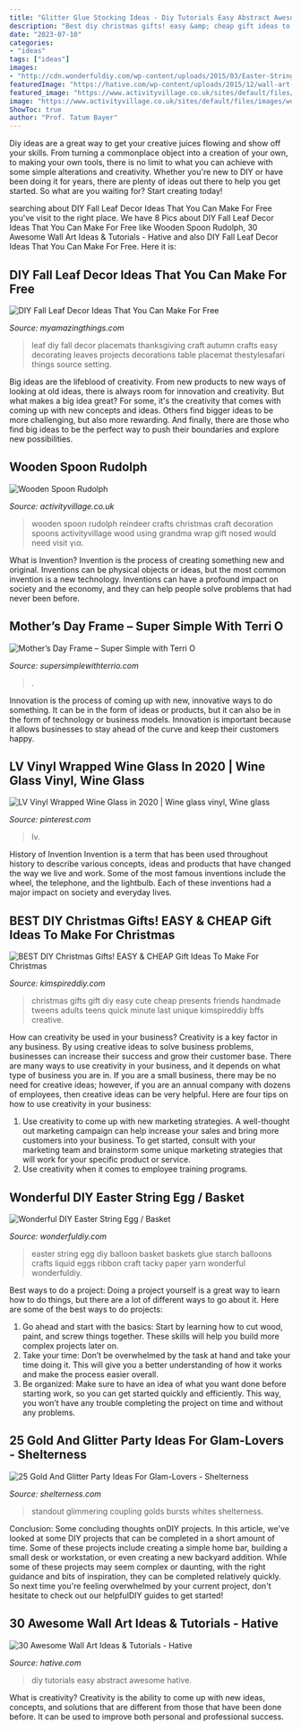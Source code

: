 ```yaml
---
title: "Glitter Glue Stocking Ideas - Diy Tutorials Easy Abstract Awesome Hative"
description: "Best diy christmas gifts! easy &amp; cheap gift ideas to make for christmas"
date: "2023-07-10"
categories:
- "ideas"
tags: ["ideas"]
images:
- "http://cdn.wonderfuldiy.com/wp-content/uploads/2015/03/Easter-String-Egg-wonderfuldiy10.jpg"
featuredImage: "https://hative.com/wp-content/uploads/2015/12/wall-art-ideas-tutorials/12-wall-art-ideas-tutorials.jpg"
featured_image: "https://www.activityvillage.co.uk/sites/default/files/images/wooden_spoon_rudolph.jpg"
image: "https://www.activityvillage.co.uk/sites/default/files/images/wooden_spoon_rudolph.jpg"
ShowToc: true
author: "Prof. Tatum Bayer"
---
```



Diy ideas are a great way to get your creative juices flowing and show off your skills. From turning a commonplace object into a creation of your own, to making your own tools, there is no limit to what you can achieve with some simple alterations and creativity. Whether you're new to DIY or have been doing it for years, there are plenty of ideas out there to help you get started. So what are you waiting for? Start creating today!

	

		
searching about DIY Fall Leaf Decor Ideas That You Can Make For Free you've visit to the right place. We have 8 Pics about DIY Fall Leaf Decor Ideas That You Can Make For Free like Wooden Spoon Rudolph, 30 Awesome Wall Art Ideas &amp; Tutorials - Hative and also DIY Fall Leaf Decor Ideas That You Can Make For Free. Here it is:
		
    
## DIY Fall Leaf Decor Ideas That You Can Make For Free

<img loading=lazy src="http://myamazingthings.com/wp-content/uploads/2018/09/diy-fall-leaf-decor-.jpg" onerror="this.onerror=null;this.src='https://tse3.mm.bing.net/th?id=OIP.Kg-NDTepx3-oa0SodCkqrwHaLF&amp;pid=15.1';" alt="DIY Fall Leaf Decor Ideas That You Can Make For Free">

_Source: myamazingthings.com_

>leaf diy fall decor placemats thanksgiving craft autumn crafts easy decorating leaves projects decorations table placemat thestylesafari things source setting. 

	

Big ideas are the lifeblood of creativity. From new products to new ways of looking at old ideas, there is always room for innovation and creativity. But what makes a big idea great? For some, it's the creativity that comes with coming up with new concepts and ideas. Others find bigger ideas to be more challenging, but also more rewarding. And finally, there are those who find big ideas to be the perfect way to push their boundaries and explore new possibilities.

    
## Wooden Spoon Rudolph

<img loading=lazy src="https://www.activityvillage.co.uk/sites/default/files/images/wooden_spoon_rudolph.jpg" onerror="this.onerror=null;this.src='https://tse1.mm.bing.net/th?id=OIP.kx_nDw756HjX0s7M_tBS9QAAAA&amp;pid=15.1';" alt="Wooden Spoon Rudolph">

_Source: activityvillage.co.uk_

>wooden spoon rudolph reindeer crafts christmas craft decoration spoons activityvillage wood using grandma wrap gift nosed would need visit για. 

	

What is Invention?
Invention is the process of creating something new and original. Inventions can be physical objects or ideas, but the most common invention is a new technology. Inventions can have a profound impact on society and the economy, and they can help people solve problems that had never been before.

    
## Mother’s Day Frame – Super Simple With Terri O

<img loading=lazy src="https://www.supersimplewithterrio.com/wp-content/uploads/2011/04/mothers-day-frame.jpg" onerror="this.onerror=null;this.src='https://tse2.mm.bing.net/th?id=OIP.Z2TwdSTDDjT9XLdy4A5b9QHaFj&amp;pid=15.1';" alt="Mother’s Day Frame – Super Simple with Terri O">

_Source: supersimplewithterrio.com_

>. 

	

Innovation is the process of coming up with new, innovative ways to do something. It can be in the form of ideas or products, but it can also be in the form of technology or business models. Innovation is important because it allows businesses to stay ahead of the curve and keep their customers happy.

    
## LV Vinyl Wrapped Wine Glass In 2020 | Wine Glass Vinyl, Wine Glass

<img loading=lazy src="https://i.pinimg.com/736x/a6/2b/78/a62b781ada081c25b1310c08e9e75052.jpg" onerror="this.onerror=null;this.src='https://tse3.mm.bing.net/th?id=OIP.9KeaqVHe6HE_g8MFSgJBlgHaJ3&amp;pid=15.1';" alt="LV Vinyl Wrapped Wine Glass in 2020 | Wine glass vinyl, Wine glass">

_Source: pinterest.com_

>lv. 

	

History of Invention
Invention is a term that has been used throughout history to describe various concepts, ideas and products that have changed the way we live and work. Some of the most famous inventions include the wheel, the telephone, and the lightbulb. Each of these inventions had a major impact on society and everyday lives.

    
## BEST DIY Christmas Gifts! EASY &amp; CHEAP Gift Ideas To Make For Christmas

<img loading=lazy src="https://kimspireddiy.com/wp-content/uploads/2018/11/BEST-DIY-Christmas-Gifts_EASY_CHEAP-Gift-Ideas-To-Make-For-Christmas_Quick_Cute_Presents-Last-Minute-Handmade-Ideas_Friends_BFFs_Teens_Tweens_Kids_Adults_Teacher_Neighbors_CoWorkers-4.jpg" onerror="this.onerror=null;this.src='https://tse4.mm.bing.net/th?id=OIP.RuL6b6gAjjf5HUTzP9_hpQHaLH&amp;pid=15.1';" alt="BEST DIY Christmas Gifts! EASY &amp; CHEAP Gift Ideas To Make For Christmas">

_Source: kimspireddiy.com_

>christmas gifts gift diy easy cute cheap presents friends handmade tweens adults teens quick minute last unique kimspireddiy bffs creative. 

	

How can creativity be used in your business?
Creativity is a key factor in any business. By using creative ideas to solve business problems, businesses can increase their success and grow their customer base. There are many ways to use creativity in your business, and it depends on what type of business you are in. If you are a small business, there may be no need for creative ideas; however, if you are an annual company with dozens of employees, then creative ideas can be very helpful. Here are four tips on how to use creativity in your business: 
1) Use creativity to come up with new marketing strategies. A well-thought out marketing campaign can help increase your sales and bring more customers into your business. To get started, consult with your marketing team and brainstorm some unique marketing strategies that will work for your specific product or service. 
2) Use creativity when it comes to employee training programs.

    
## Wonderful DIY Easter String Egg / Basket

<img loading=lazy src="http://cdn.wonderfuldiy.com/wp-content/uploads/2015/03/Easter-String-Egg-wonderfuldiy10.jpg" onerror="this.onerror=null;this.src='https://tse1.mm.bing.net/th?id=OIP.EA-WA6B6kBw922HCZ_cuuwHaIH&amp;pid=15.1';" alt="Wonderful DIY Easter String Egg / Basket">

_Source: wonderfuldiy.com_

>easter string egg diy balloon basket baskets glue starch balloons crafts liquid eggs ribbon craft tacky paper yarn wonderful wonderfuldiy. 

	

Best ways to do a project:
Doing a project yourself is a great way to learn how to do things, but there are a lot of different ways to go about it. Here are some of the best ways to do projects: 
1. Go ahead and start with the basics: Start by learning how to cut wood, paint, and screw things together. These skills will help you build more complex projects later on. 
2. Take your time: Don’t be overwhelmed by the task at hand and take your time doing it. This will give you a better understanding of how it works and make the process easier overall. 
3. Be organized: Make sure to have an idea of what you want done before starting work, so you can get started quickly and efficiently. This way, you won’t have any trouble completing the project on time and without any problems.

    
## 25 Gold And Glitter Party Ideas For Glam-Lovers - Shelterness

<img loading=lazy src="https://i.shelterness.com/2016/10/13-try-coupling-glimmering-golds-with-bright-whites-and-bursts-of-black-for-a-standout-tablescape.jpg" onerror="this.onerror=null;this.src='https://tse3.mm.bing.net/th?id=OIP.SgpBrA8ftMDmkWa7bz6iRwHaKq&amp;pid=15.1';" alt="25 Gold And Glitter Party Ideas For Glam-Lovers - Shelterness">

_Source: shelterness.com_

>standout glimmering coupling golds bursts whites shelterness. 

	

Conclusion: Some concluding thoughts onDIY projects.
In this article, we've looked at some DIY projects that can be completed in a short amount of time. Some of these projects include creating a simple home bar, building a small desk or workstation, or even creating a new backyard addition. While some of these projects may seem complex or daunting, with the right guidance and bits of inspiration, they can be completed relatively quickly. So next time you're feeling overwhelmed by your current project, don't hesitate to check out our helpfulDIY guides to get started!

    
## 30 Awesome Wall Art Ideas &amp; Tutorials - Hative

<img loading=lazy src="https://hative.com/wp-content/uploads/2015/12/wall-art-ideas-tutorials/12-wall-art-ideas-tutorials.jpg" onerror="this.onerror=null;this.src='https://tse2.mm.bing.net/th?id=OIP.9FNhOr3n7DteDJ8IyYgLMQHaLG&amp;pid=15.1';" alt="30 Awesome Wall Art Ideas &amp; Tutorials - Hative">

_Source: hative.com_

>diy tutorials easy abstract awesome hative. 

	

What is creativity?
Creativity is the ability to come up with new ideas, concepts, and solutions that are different from those that have been done before. It can be used to improve both personal and professional success.

